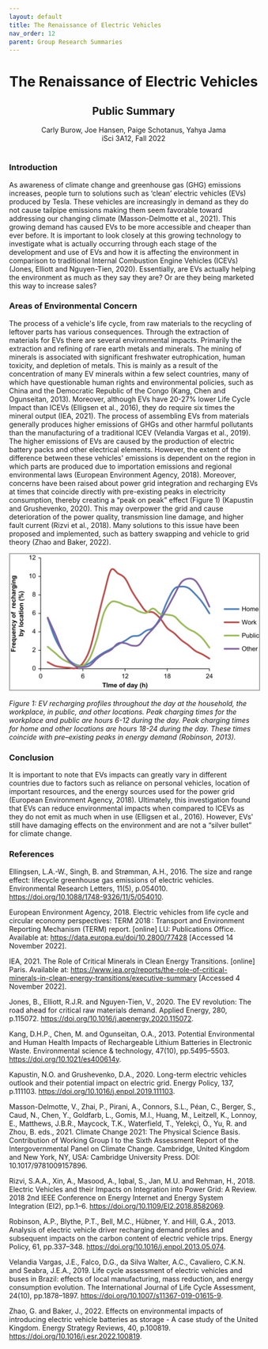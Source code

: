 ```yaml
---
layout: default
title: The Renaissance of Electric Vehicles
nav_order: 12
parent: Group Research Summaries
---
```


<div align="center"><h1>The Renaissance of Electric Vehicles</h1></div>
<div align="center"><h2>Public Summary</h2></div>
<div align="center">Carly Burow, Joe Hansen, Paige Schotanus, Yahya Jama</div>
<div align="center">iSci 3A12, Fall 2022</div>

<br> 

### Introduction
As awareness of climate change and greenhouse gas (GHG) emissions increases, people turn to solutions such as ‘clean’ electric vehicles (EVs) produced by Tesla. These vehicles are increasingly in demand as they do not cause tailpipe emissions making them seem favorable toward addressing our changing climate (Masson-Delmotte et al., 2021). This growing demand has caused EVs to be more accessible and cheaper than ever before. It is important to look closely at this growing technology to investigate what is actually occurring through each stage of the development and use of EVs and how it is affecting the environment in comparison to traditional Internal Combustion Engine Vehicles (ICEVs) (Jones, Elliott and Nguyen-Tien, 2020). Essentially, are EVs actually helping the environment as much as they say they are? Or are they being marketed this way to increase sales?


### Areas of Environmental Concern
The process of a vehicle's life cycle, from raw materials to the recycling of leftover parts has various consequences. Through the extraction of materials for EVs there are several environmental impacts. Primarily the extraction and refining of rare earth metals and minerals. The mining of minerals is associated with significant freshwater eutrophication, human toxicity, and depletion of metals. This is mainly as a result of the concentration of many EV minerals within a few select countries, many of which have questionable human rights and environmental policies, such as China and the Democratic Republic of the Congo (Kang, Chen and Ogunseitan, 2013). Moreover, although EVs have 20-27% lower Life Cycle Impact than ICEVs (Elligsen et al., 2016), they do require six times the mineral output (IEA, 2021). The process of assembling EVs from materials generally produces higher emissions of GHGs and other harmful pollutants than the manufacturing of a traditional ICEV (Velandia Vargas et al., 2019). The higher emissions of EVs are caused by the production of electric battery packs and other electrical elements. However, the extent of the difference between these vehicles' emissions is dependent on the region in which parts are produced due to importation emissions and regional environmental laws (European Environment Agency, 2018). Moreover, concerns have been raised about power grid integration and recharging EVs at times that coincide directly with pre-existing peaks in electricity consumption, thereby creating a “peak on peak” effect (Figure 1) (Kapustin and Grushevenko, 2020). This may overpower the grid and cause deterioration of the power quality, transmission line damage, and higher fault current (Rizvi et al., 2018). Many solutions to this issue have been proposed and implemented, such as battery swapping and vehicle to grid theory (Zhao and Baker, 2022). 

<img src="group2-figure1.png" alt="happy" width="900" style="border: 2px solid darkgrey">

*Figure 1: EV recharging profiles throughout the day at the household, the workplace, in public, and other locations. Peak charging times for the workplace and public are hours 6-12 during the day. Peak charging times for home and other locations are hours 18-24 during the day. These times coincide with pre–existing peaks in energy demand (Robinson, 2013).*


### Conclusion
It is important to note that EVs impacts can greatly vary in different countries due to factors such as reliance on personal vehicles, location of important resources, and the energy sources used for the power grid (European Environment Agency, 2018). Ultimately, this investigation found that EVs can reduce environmental impacts when compared to ICEVs as they do not emit as much when in use (Elligsen et al., 2016). However, EVs' still have damaging effects on the environment and are not a “silver bullet” for climate change. 


### References
Ellingsen, L.A.-W., Singh, B. and Strømman, A.H., 2016. The size and range effect: lifecycle greenhouse gas emissions of electric vehicles. Environmental Research Letters, 11(5), p.054010. <https://doi.org/10.1088/1748-9326/11/5/054010>.

European Environment Agency, 2018. Electric vehicles from life cycle and circular economy perspectives: TERM 2018 : Transport and Environment Reporting Mechanism (TERM) report. [online] LU: Publications Office. Available at: <https://data.europa.eu/doi/10.2800/77428> [Accessed 14 November 2022].

IEA, 2021. The Role of Critical Minerals in Clean Energy Transitions. [online] Paris. Available at: <https://www.iea.org/reports/the-role-of-critical-minerals-in-clean-energy-transitions/executive-summary> [Accessed 4 November 2022].

Jones, B., Elliott, R.J.R. and Nguyen-Tien, V., 2020. The EV revolution: The road ahead for critical raw materials demand. Applied Energy, 280, p.115072. https://doi.org/10.1016/j.apenergy.2020.115072.

Kang, D.H.P., Chen, M. and Ogunseitan, O.A., 2013. Potential Environmental and Human Health Impacts of Rechargeable Lithium Batteries in Electronic Waste. Environmental science & technology, 47(10), pp.5495–5503. https://doi.org/10.1021/es400614y.

Kapustin, N.O. and Grushevenko, D.A., 2020. Long-term electric vehicles outlook and their potential impact on electric grid. Energy Policy, 137, p.111103. https://doi.org/10.1016/j.enpol.2019.111103.

Masson-Delmotte, V., Zhai, P., Pirani, A., Connors, S.L., Péan, C., Berger, S., Caud, N., Chen, Y., Goldfarb, L., Gomis, M.I., Huang, M., Leitzell, K., Lonnoy, E., Matthews, J.B.R., Maycock, T.K., Waterfield, T., Yelekçi, Ö., Yu, R. and Zhou, B. eds., 2021. Climate Change 2021: The Physical Science Basis. Contribution of Working Group I to the Sixth Assessment Report of the Intergovernmental Panel on Climate Change. Cambridge, United Kingdom and New York, NY, USA: Cambridge University Press. DOI: 10.1017/9781009157896.

Rizvi, S.A.A., Xin, A., Masood, A., Iqbal, S., Jan, M.U. and Rehman, H., 2018. Electric Vehicles and their Impacts on Integration into Power Grid: A Review. 2018 2nd IEEE Conference on Energy Internet and Energy System Integration (EI2), pp.1–6. https://doi.org/10.1109/EI2.2018.8582069.

Robinson, A.P., Blythe, P.T., Bell, M.C., Hübner, Y. and Hill, G.A., 2013. Analysis of electric vehicle driver recharging demand profiles and subsequent impacts on the carbon content of electric vehicle trips. Energy Policy, 61, pp.337–348. https://doi.org/10.1016/j.enpol.2013.05.074.

Velandia Vargas, J.E., Falco, D.G., da Silva Walter, A.C., Cavaliero, C.K.N. and Seabra, J.E.A., 2019. Life cycle assessment of electric vehicles and buses in Brazil: effects of local manufacturing, mass reduction, and energy consumption evolution. The International Journal of Life Cycle Assessment, 24(10), pp.1878–1897. https://doi.org/10.1007/s11367-019-01615-9.

Zhao, G. and Baker, J., 2022. Effects on environmental impacts of introducing electric vehicle batteries as storage - A case study of the United Kingdom. Energy Strategy Reviews, 40, p.100819. https://doi.org/10.1016/j.esr.2022.100819.
